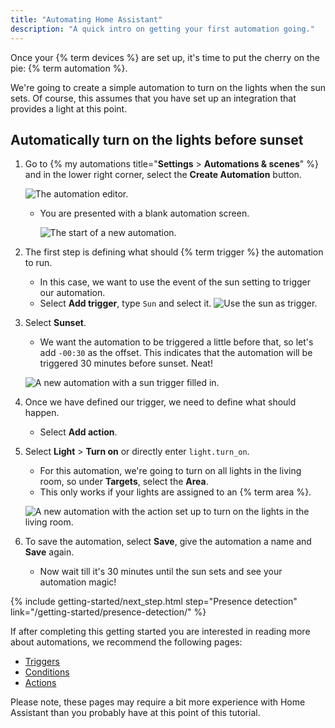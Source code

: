 ```yaml
---
title: "Automating Home Assistant"
description: "A quick intro on getting your first automation going."
---
```


Once your {% term devices %} are set up, it's time to put the cherry on the pie: {% term automation %}.

We're going to create a simple automation to turn on the lights when the sun sets. Of course, this assumes that you have set up an integration that provides a light at this point.

## Automatically turn on the lights before sunset

1. Go to {% my automations title="**Settings** > **Automations & scenes**" %} and in the lower right corner, select the **Create Automation** button.

    ![The automation editor.](/images/getting-started/automation-editor.png)

   - You are presented with a blank automation screen.

     ![The start of a new automation.](/images/getting-started/new-automation.png)

2. The first step is defining what should {% term trigger %} the automation to run.
   - In this case, we want to use the event of the sun setting to trigger our automation.
   - Select **Add trigger**, type `Sun` and select it.
   ![Use the sun as trigger.](/images/getting-started/sun-trigger.png)
3. Select **Sunset**.
   - We want the automation to be triggered a little before that, so let's add `-00:30` as the offset. This indicates that the automation will be triggered 30 minutes before sunset. Neat!

    ![A new automation with a sun trigger filled in.](/images/getting-started/new-trigger.png)

4. Once we have defined our trigger, we need to define what should happen.
   - Select **Add action**.
5. Select **Light** > **Turn on** or directly enter `light.turn_on`.
   - For this automation, we're going to turn on all lights in the living room, so under **Targets**, select the **Area**.
   - This only works if your lights are assigned to an {% term area %}.

   ![A new automation with the action set up to turn on the lights in the living room.](/images/getting-started/action.png)

6. To save the automation, select **Save**, give the automation a name and **Save** again.
   - Now wait till it's 30 minutes until the sun sets and see your automation magic!

{% include getting-started/next_step.html step="Presence detection" link="/getting-started/presence-detection/" %}

If after completing this getting started you are interested in reading more
about automations, we recommend the following pages:

- [Triggers](/docs/automation/trigger/)
- [Conditions](/docs/automation/condition/)
- [Actions](/docs/automation/action/)

Please note, these pages may require a bit more experience with Home Assistant
than you probably have at this point of this tutorial.

